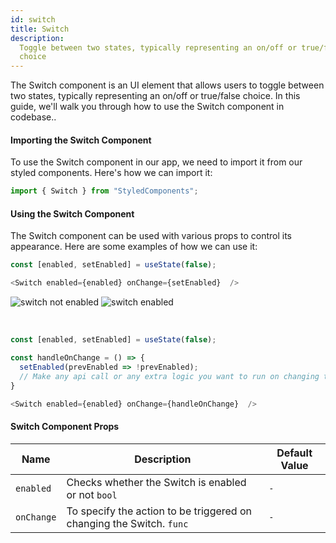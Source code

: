 ```yaml
---
id: switch
title: Switch
description:
  Toggle between two states, typically representing an on/off or true/false
  choice
---
```


The Switch component is an UI element that allows users to toggle between two
states, typically representing an on/off or true/false choice. In this guide,
we'll walk you through how to use the Switch component in codebase..

#### Importing the Switch Component

To use the Switch component in our app, we need to import it from our styled
components. Here's how we can import it:

```javascript
import { Switch } from "StyledComponents";
```

#### Using the Switch Component

The Switch component can be used with various props to control its appearance.
Here are some examples of how we can use it:

```javascript
const [enabled, setEnabled] = useState(false);

<Switch enabled={enabled} onChange={setEnabled}  />
```

![switch not enabled](/img/switch/not-enabled.png)
![switch enabled](/img/switch/enabled.png)

<br/>

```javascript
const [enabled, setEnabled] = useState(false);

const handleOnChange = () => {
  setEnabled(prevEnabled => !prevEnabled);
  // Make any api call or any extra logic you want to run on changing the toggle
}

<Switch enabled={enabled} onChange={handleOnChange}  />
```

#### Switch Component Props

| Name       | Description                                                          | Default Value |
| ---------- | -------------------------------------------------------------------- | ------------- |
| `enabled`  | Checks whether the Switch is enabled or not `bool`                   | `-`           |
| `onChange` | To specify the action to be triggered on changing the Switch. `func` | `-`           |
